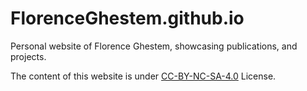 # FlorenceGhestem.github.io
Personal website of Florence Ghestem, showcasing publications, and projects.

The content of this website is under [CC-BY-NC-SA-4.0](https://creativecommons.org/licenses/by-nc/4.0/) License.
